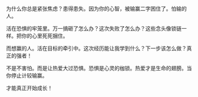 为什么你总是紧张焦虑？患得患失。因为你的心智，被输赢二字困住了。怕输的人。

活在恐惧的牢笼里。万一搞砸了怎么办？这次失败了怎么办？这些念头像锁链一样。把你的心里死死捆住。

而想赢的人。活在目标的牵引中。这次经历能让我学到什么？下一步该怎么做？真正的强者！

不是不害怕。而是让热爱大过恐惧。恐惧是心灵的枷锁。热爱才是生命的翅膀。当你停止计较输赢。

才能真正开始成长！